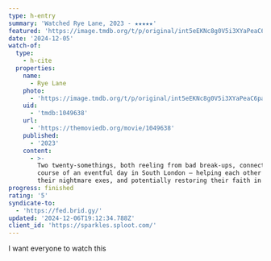 ```yaml
---
type: h-entry
summary: 'Watched Rye Lane, 2023 - ★★★★★'
featured: 'https://image.tmdb.org/t/p/original/int5eEKNc8g0V5i3XYaPeaC6paD.jpg'
date: '2024-12-05'
watch-of:
  type:
    - h-cite
  properties:
    name:
      - Rye Lane
    photo:
      - 'https://image.tmdb.org/t/p/original/int5eEKNc8g0V5i3XYaPeaC6paD.jpg'
    uid:
      - 'tmdb:1049638'
    url:
      - 'https://themoviedb.org/movie/1049638'
    published:
      - '2023'
    content:
      - >-
        Two twenty-somethings, both reeling from bad break-ups, connect over the
        course of an eventful day in South London – helping each other deal with
        their nightmare exes, and potentially restoring their faith in romance.
progress: finished
rating: '5'
syndicate-to:
  - 'https://fed.brid.gy/'
updated: '2024-12-06T19:12:34.788Z'
client_id: 'https://sparkles.sploot.com/'
---
```

I want everyone to watch this
